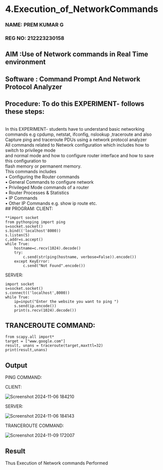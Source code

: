 # 4.Execution_of_NetworkCommands
### NAME: PREM KUMAR G
### REG NO: 212223230158
## AIM :Use of Network commands in Real Time environment
## Software : Command Prompt And Network Protocol Analyzer
## Procedure: To do this EXPERIMENT- follows these steps:
<BR>
In this EXPERIMENT- students have to understand basic networking commands e.g cpdump, netstat, ifconfig, nslookup ,traceroute and also Capture ping and traceroute PDUs using a network protocol analyzer 
<BR>
All commands related to Network configuration which includes how to switch to privilege mode
<BR>
and normal mode and how to configure router interface and how to save this configuration to
<BR>
flash memory or permanent memory.
<BR>
This commands includes
<BR>
• Configuring the Router commands
<BR>
• General Commands to configure network
<BR>
• Privileged Mode commands of a router 
<BR>
• Router Processes & Statistics
<BR>
• IP Commands
<BR>
• Other IP Commands e.g. show ip route etc.
<BR>
## PROGRAM:
CLIENT:

```
**import socket 
from pythonping import ping 
s=socket.socket() 
s.bind(('localhost'8000)) 
s.listen(5) 
c,addr=s.accept() 
while True: 
    hostname=c.recv(1024).decode() 
    try: 
        c.send(str(ping(hostname, verbose=False)).encode()) 
    except KeyError: 
        c.send("Not Found".encode())
``` 
SERVER:
```
import socket 
s=socket.socket() 
s.connect(('localhost',8000)) 
while True: 
    ip=input("Enter the website you want to ping ") 
    s.send(ip.encode()) 
    print(s.recv(1024).decode())
```
## TRANCEROUTE COMMAND:
```
from scapy.all import* 
target = ["www.google.com"] 
result, unans = traceroute(target,maxttl=32) 
print(result,unans)
```
## Output

PING COMMAND:

CLIENT:

![Screenshot 2024-11-06 184210](https://github.com/user-attachments/assets/d1cd2d88-42f6-46bb-b020-47d5abc2a62b)


SERVER:

![Screenshot 2024-11-06 184143](https://github.com/user-attachments/assets/d2be5386-4f29-475c-9c5a-bacb6fab77f0)

TRANCEROUTE COMMAND:

![Screenshot 2024-11-09 172007](https://github.com/user-attachments/assets/a5346502-23e1-4fa0-9503-d38f5b4dd0a9)

## Result
Thus Execution of Network commands Performed 
